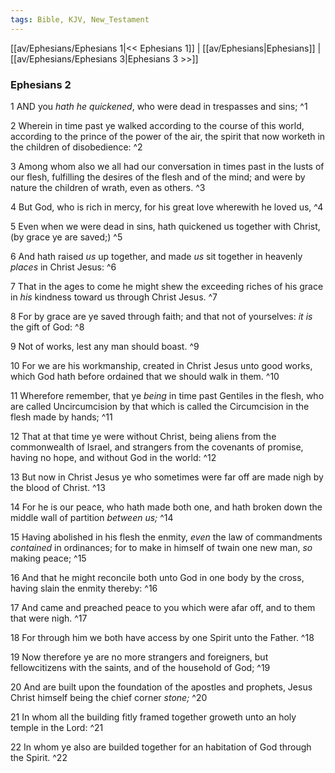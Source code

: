 ```yaml
---
tags: Bible, KJV, New_Testament
---
```


[[av/Ephesians/Ephesians 1|<< Ephesians 1]] | [[av/Ephesians|Ephesians]] | [[av/Ephesians/Ephesians 3|Ephesians 3 >>]]

### Ephesians 2

1 AND you _hath_ _he_ _quickened_, who were dead in trespasses and sins; ^1

2 Wherein in time past ye walked according to the course of this world, according to the prince of the power of the air, the spirit that now worketh in the children of disobedience: ^2

3 Among whom also we all had our conversation in times past in the lusts of our flesh, fulfilling the desires of the flesh and of the mind; and were by nature the children of wrath, even as others. ^3

4 But God, who is rich in mercy, for his great love wherewith he loved us, ^4

5 Even when we were dead in sins, hath quickened us together with Christ, (by grace ye are saved;) ^5

6 And hath raised _us_ up together, and made _us_ sit together in heavenly _places_ in Christ Jesus: ^6

7 That in the ages to come he might shew the exceeding riches of his grace in _his_ kindness toward us through Christ Jesus. ^7

8 For by grace are ye saved through faith; and that not of yourselves: _it_ _is_ the gift of God: ^8

9 Not of works, lest any man should boast. ^9

10 For we are his workmanship, created in Christ Jesus unto good works, which God hath before ordained that we should walk in them. ^10

11 Wherefore remember, that ye _being_ in time past Gentiles in the flesh, who are called Uncircumcision by that which is called the Circumcision in the flesh made by hands; ^11

12 That at that time ye were without Christ, being aliens from the commonwealth of Israel, and strangers from the covenants of promise, having no hope, and without God in the world: ^12

13 But now in Christ Jesus ye who sometimes were far off are made nigh by the blood of Christ. ^13

14 For he is our peace, who hath made both one, and hath broken down the middle wall of partition _between_ _us;_ ^14

15 Having abolished in his flesh the enmity, _even_ the law of commandments _contained_ in ordinances; for to make in himself of twain one new man, _so_ making peace; ^15

16 And that he might reconcile both unto God in one body by the cross, having slain the enmity thereby: ^16

17 And came and preached peace to you which were afar off, and to them that were nigh. ^17

18 For through him we both have access by one Spirit unto the Father. ^18

19 Now therefore ye are no more strangers and foreigners, but fellowcitizens with the saints, and of the household of God; ^19

20 And are built upon the foundation of the apostles and prophets, Jesus Christ himself being the chief corner _stone;_ ^20

21 In whom all the building fitly framed together groweth unto an holy temple in the Lord: ^21

22 In whom ye also are builded together for an habitation of God through the Spirit. ^22
